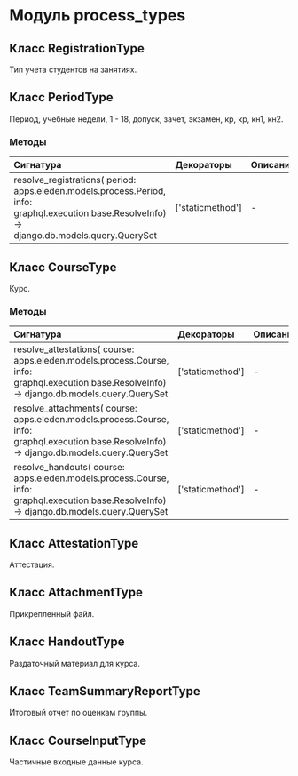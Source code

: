 # Модуль process_types



## Класс RegistrationType

Тип учета студентов на занятиях.

## Класс PeriodType

Период, учебные недели, 1 - 18, допуск, зачет, экзамен, кр, кр, кн1, кн2.

### Методы

| Сигнатура                                                                                                                                          | Декораторы       | Описание |
| :------------------------------------------------------------------------------------------------------------------------------------------------- | :--------------- | :------- |
| resolve_registrations( period: apps.eleden.models.process.Period, info: graphql.execution.base.ResolveInfo) -&#62; django.db.models.query.QuerySet | ['staticmethod'] | -        |

## Класс CourseType

Курс.

### Методы

| Сигнатура                                                                                                                                         | Декораторы       | Описание |
| :------------------------------------------------------------------------------------------------------------------------------------------------ | :--------------- | :------- |
| resolve_attestations( course: apps.eleden.models.process.Course, info: graphql.execution.base.ResolveInfo) -&#62; django.db.models.query.QuerySet | ['staticmethod'] | -        |
| resolve_attachments( course: apps.eleden.models.process.Course, info: graphql.execution.base.ResolveInfo) -&#62; django.db.models.query.QuerySet  | ['staticmethod'] | -        |
| resolve_handouts( course: apps.eleden.models.process.Course, info: graphql.execution.base.ResolveInfo) -&#62; django.db.models.query.QuerySet     | ['staticmethod'] | -        |

## Класс AttestationType

Аттестация.

## Класс AttachmentType

Прикрепленный файл.

## Класс HandoutType

Раздаточный материал для курса.

## Класс TeamSummaryReportType

Итоговый отчет по оценкам группы.

## Класс CourseInputType

Частичные входные данные курса.